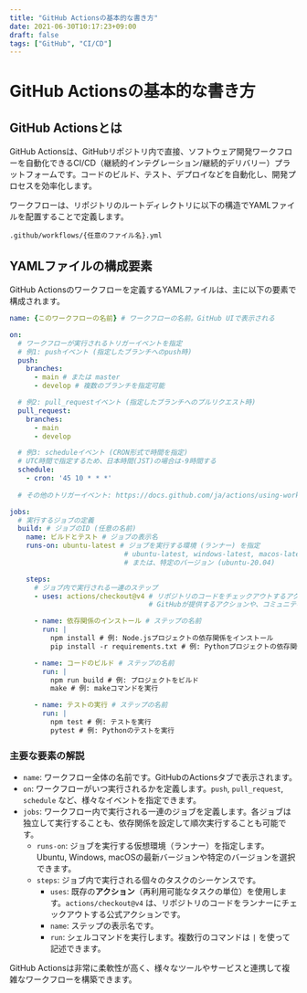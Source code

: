 ```yaml
---
title: "GitHub Actionsの基本的な書き方"
date: 2021-06-30T10:17:23+09:00
draft: false
tags: ["GitHub", "CI/CD"] 
---
```

<!--more-->
# GitHub Actionsの基本的な書き方

## GitHub Actionsとは

GitHub Actionsは、GitHubリポジトリ内で直接、ソフトウェア開発ワークフローを自動化できるCI/CD（継続的インテグレーション/継続的デリバリー）プラットフォームです。コードのビルド、テスト、デプロイなどを自動化し、開発プロセスを効率化します。

ワークフローは、リポジトリのルートディレクトリに以下の構造でYAMLファイルを配置することで定義します。

```
.github/workflows/{任意のファイル名}.yml
```

## YAMLファイルの構成要素

GitHub Actionsのワークフローを定義するYAMLファイルは、主に以下の要素で構成されます。

```yaml
name: {このワークフローの名前} # ワークフローの名前。GitHub UIで表示される

on:
  # ワークフローが実行されるトリガーイベントを指定
  # 例1: pushイベント (指定したブランチへのpush時)
  push:
    branches:
      - main # または master
      - develop # 複数のブランチを指定可能

  # 例2: pull_requestイベント (指定したブランチへのプルリクエスト時)
  pull_request:
    branches:
      - main
      - develop

  # 例3: scheduleイベント (CRON形式で時間を指定)
  # UTC時間で指定するため、日本時間(JST)の場合は-9時間する
  schedule:
    - cron: '45 10 * * *' 
  
  # その他のトリガーイベント: https://docs.github.com/ja/actions/using-workflows/events-that-trigger-workflows

jobs:
  # 実行するジョブの定義
  build: # ジョブのID (任意の名前)
    name: ビルドとテスト # ジョブの表示名
    runs-on: ubuntu-latest # ジョブを実行する環境 (ランナー) を指定
                            # ubuntu-latest, windows-latest, macos-latest など
                            # または、特定のバージョン (ubuntu-20.04)

    steps:
      # ジョブ内で実行される一連のステップ
      - uses: actions/checkout@v4 # リポジトリのコードをチェックアウトするアクション
                                  # GitHubが提供するアクションや、コミュニティのアクションを利用できる

      - name: 依存関係のインストール # ステップの名前
        run: |
          npm install # 例: Node.jsプロジェクトの依存関係をインストール
          pip install -r requirements.txt # 例: Pythonプロジェクトの依存関係をインストール

      - name: コードのビルド # ステップの名前
        run: |
          npm run build # 例: プロジェクトをビルド
          make # 例: makeコマンドを実行

      - name: テストの実行 # ステップの名前
        run: |
          npm test # 例: テストを実行
          pytest # 例: Pythonのテストを実行
```

### 主要な要素の解説

-   `name`: ワークフロー全体の名前です。GitHubのActionsタブで表示されます。
-   `on`: ワークフローがいつ実行されるかを定義します。`push`, `pull_request`, `schedule` など、様々なイベントを指定できます。
-   `jobs`: ワークフロー内で実行される一連のジョブを定義します。各ジョブは独立して実行することも、依存関係を設定して順次実行することも可能です。
    -   `runs-on`: ジョブを実行する仮想環境（ランナー）を指定します。Ubuntu, Windows, macOSの最新バージョンや特定のバージョンを選択できます。
    -   `steps`: ジョブ内で実行される個々のタスクのシーケンスです。
        -   `uses`: 既存の**アクション**（再利用可能なタスクの単位）を使用します。`actions/checkout@v4` は、リポジトリのコードをランナーにチェックアウトする公式アクションです。
        -   `name`: ステップの表示名です。
        -   `run`: シェルコマンドを実行します。複数行のコマンドは `|` を使って記述できます。

GitHub Actionsは非常に柔軟性が高く、様々なツールやサービスと連携して複雑なワークフローを構築できます。